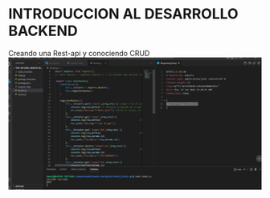 # INTRODUCCION AL DESARROLLO BACKEND
Creando una Rest-api y conociendo CRUD
 ![img](/assets/dia3.PNG)
